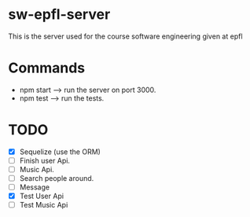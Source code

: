 # sw-epfl-server
This is the server used for the course software engineering given at epfl

# Commands
 - npm start --> run the server on port 3000.
 - npm test --> run the tests.

# TODO 

- [x] Sequelize (use the ORM)
- [ ] Finish user Api.
- [ ] Music Api. 
- [ ] Search people around.
- [ ] Message
- [x] Test User Api
- [ ] Test Music Api

